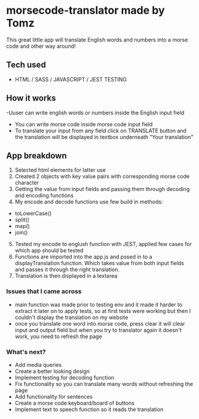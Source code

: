# morsecode-translator made by Tomz
This great little app will translate English words and numbers into a morse code and other way around!

## Tech used
- HTML / SASS / JAVASCRIPT / JEST TESTING

## How it works
-Uuser can write english words or numbers inside the English input field 
- You can write morse code inside morse code input field
- To translate your input from any field click on TRANSLATE button and the translation will be displayed in textbox underneath "Your translation" 

## App breakdown

1. Selected html elements for latter use
2. Created 2 objects with key value pairs with corresponding morse code character
3. Getting the value from input fields and passing them through decoding and encoding functions
4. My encode and decode functions use few build in methods:
* toLowerCase()
* split()
* map()
* join()
5. Tested my encode to englush function with JEST, applied few cases for which app should be tested
6. Functions are imported into the app.js and pssed in to a displayTranslation function. Which takes value from both input fields and passes it through the right translation.
7. Translation is then displayed in a textarea

### Issues that I came across
- main function was made prior to testing env and it made it harder to extract it later on to apply tests, so at first tests were working but then I couldn't display the translation on my website
- once you translate one word into morse code, press clear it will clear input and output field but when you try to translator again it doesn't work, you need to refresh the page


### What's next?
- Add media queries
- Create a better looking design
- Implement testing for decoding function
- Fix functionality so you can translate many words without refreshing the page
- Add functionality for sentences
- Create a morse code keyboard/board of buttons
- Implement text to speech function so it reads the translation
